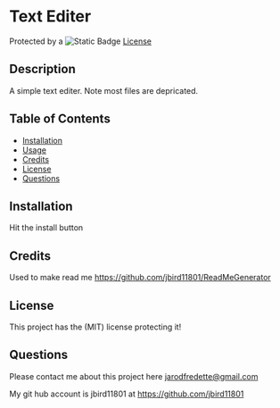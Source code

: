 # Text Editer

Protected by a ![Static Badge](https://img.shields.io/badge/MIT-b06402) [License](#license)

## Description

A simple text editer. Note most files are depricated.

## Table of Contents

- [Installation](#installation)
- [Usage](#usage)
- [Credits](#credits)
- [License](#license)
- [Questions](#Questions)

## Installation

Hit the install button 

## Credits

Used to make read me https://github.com/jbird11801/ReadMeGenerator

## License

This project has the (MIT) license protecting it!

## Questions

Please contact me about this project here [jarodfredette@gmail.com](mailto:jarodfredette@gmail.com)
            
My git hub account is jbird11801 at https://github.com/jbird11801